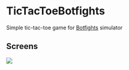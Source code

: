 # TicTacToeBotfights

Simple tic-tac-toe game for [Botfights](https://github.com/evox94/BotFights) simulator

## Screens
<img src="https://media.giphy.com/media/l4EpcnBy9s5arS1wY/giphy.gif"/>
